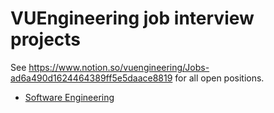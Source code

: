 # VUEngineering job interview projects

See https://www.notion.so/vuengineering/Jobs-ad6a490d1624464389ff5e5daace8819 for all open positions.

* [Software Engineering](./software-engineering/README.md)
